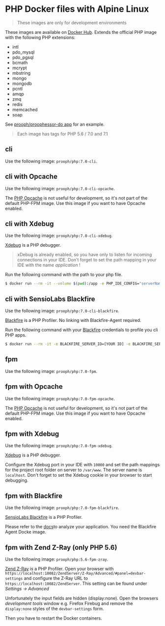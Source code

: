 # PHP Docker files with Alpine Linux

> These images are only for development environments

These images are available on [Docker Hub](https://hub.docker.com/r/prooph/php/).
Extends the official PHP image with the following PHP extensions:

* intl
* pdo_mysql
* pdo_pgsql
* bcmath
* mcrypt
* mbstring
* mongo
* mongodb
* pcntl
* amqp
* zmq
* redis
* memcached
* soap

See [prooph/proophessor-do app](https://github.com/prooph/proophessor-do) for an example.

> Each image has tags for PHP 5.6 / 7.0 and 7.1

## cli
Use the following image: `prooph/php:7.0-cli`.

## cli with Opcache
Use the following image: `prooph/php:7.0-cli-opcache`.

The [PHP Opcache](http://php.net/manual/en/book.opcache.php) is not useful for development, so it's not part of the default PHP-FPM image. Use
this image if you want to have Opcache enabled.

## cli with Xdebug
Use the following image: `prooph/php:7.0-cli-xdebug`.

[Xdebug](http://xdebug.org/) is a PHP debugger.

> xDebug is already enabled, so you have only to listen for incoming connections in your IDE. Don't forget to set the
path mapping in your IDE with the name *application* !

Run the following command with the path to your php file.

```bash
$ docker run --rm -it --volume $(pwd):/app -e PHP_IDE_CONFIG="serverName=application" prooph/php:7.0-cli-xdebug php [your file]
```

## cli with SensioLabs Blackfire
Use the following image: `prooph/php:7.0-cli-blackfire`.

[Blackfire](https://blackfire.io) is a PHP Profiler. No linking with Blackfire-Agent required.

Run the following command with your [Blackfire](https://blackfire.io/docs/reference-guide/configuration) credentials to profile you cli PHP apps.

```bash
$ docker run --rm -it -e BLACKFIRE_SERVER_ID=[YOUR ID] -e BLACKFIRE_SERVER_TOKEN=[YOUR TOKEN] -e BLACKFIRE_CLIENT_ID=[YOUR ID] -e BLACKFIRE_CLIENT_TOKEN=[YOUR TOKEN] --volume $(pwd):/app prooph/php:7.0-cli-blackfire run php [your PHP script]
```

## fpm
Use the following image: `prooph/php:7.0-fpm`.

## fpm with Opcache
Use the following image: `prooph/php:7.0-fpm-opcache`.

The [PHP Opcache](http://php.net/manual/en/book.opcache.php) is not useful for development, so it's not part of the default PHP-FPM image. Use
this image if you want to have Opcache enabled.

## fpm with Xdebug
Use the following image: `prooph/php:7.0-fpm-xdebug`.

[Xdebug](http://xdebug.org/) is a PHP debugger.

Configure the Xdebug port in your IDE with `10000` and set the path mappings for the project root folder on server
to `/var/www`. The server name is `localhost`. Don't forget to set the Xdebug cookie in your browser to start debugging.

## fpm with Blackfire
Use the following image: `prooph/php:7.0-fpm-blackfire`.

[SensioLabs Blackfire](https://blackfire.io/) is a PHP Profiler.

Please refer to the [docs](https://blackfire.io/docs/integrations/docker)to analyze your application. 
You need the Blackfire Agent Docke image.

## fpm with Zend Z-Ray (only PHP 5.6)
Use the following image: `prooph/php:5.6-fpm-zray`.

[Zend Z-Ray](http://www.zend.com/de/products/server/z-ray) is a PHP Profiler. Open your browser with `https://localhost:10082/ZendServer/Z-Ray/Advanced/#panel=devbar-settings`
and configure the Z-Ray URL to `https://localhost:10082/ZendServer`. This setting can be found under *Settings -> Advanced*

Unfortunately the input fields are hidden (display:none). Open the browsers *development tools* window e.g. Firefox
Firebug and remove the `display:none` styles of the `devbar-settings` form.

Then you have to restart the Docker containers.


